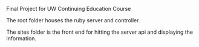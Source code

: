 Final Project for UW Continuing Education Course

The root folder houses the ruby server and controller.

The sites folder is the front end for hitting the server api and displaying the information.
